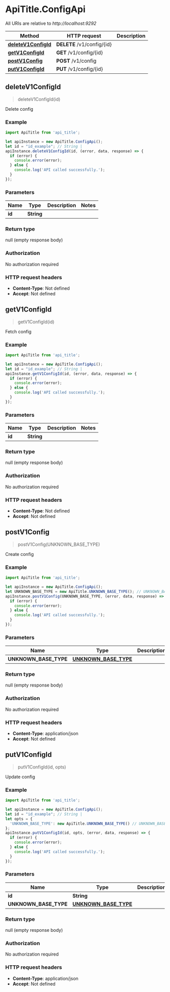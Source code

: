 # ApiTitle.ConfigApi

All URIs are relative to *http://localhost:9292*

Method | HTTP request | Description
------------- | ------------- | -------------
[**deleteV1ConfigId**](ConfigApi.md#deleteV1ConfigId) | **DELETE** /v1/config/{id} | 
[**getV1ConfigId**](ConfigApi.md#getV1ConfigId) | **GET** /v1/config/{id} | 
[**postV1Config**](ConfigApi.md#postV1Config) | **POST** /v1/config | 
[**putV1ConfigId**](ConfigApi.md#putV1ConfigId) | **PUT** /v1/config/{id} | 



## deleteV1ConfigId

> deleteV1ConfigId(id)



Delete config

### Example

```javascript
import ApiTitle from 'api_title';

let apiInstance = new ApiTitle.ConfigApi();
let id = "id_example"; // String | 
apiInstance.deleteV1ConfigId(id, (error, data, response) => {
  if (error) {
    console.error(error);
  } else {
    console.log('API called successfully.');
  }
});
```

### Parameters


Name | Type | Description  | Notes
------------- | ------------- | ------------- | -------------
 **id** | **String**|  | 

### Return type

null (empty response body)

### Authorization

No authorization required

### HTTP request headers

- **Content-Type**: Not defined
- **Accept**: Not defined


## getV1ConfigId

> getV1ConfigId(id)



Fetch config

### Example

```javascript
import ApiTitle from 'api_title';

let apiInstance = new ApiTitle.ConfigApi();
let id = "id_example"; // String | 
apiInstance.getV1ConfigId(id, (error, data, response) => {
  if (error) {
    console.error(error);
  } else {
    console.log('API called successfully.');
  }
});
```

### Parameters


Name | Type | Description  | Notes
------------- | ------------- | ------------- | -------------
 **id** | **String**|  | 

### Return type

null (empty response body)

### Authorization

No authorization required

### HTTP request headers

- **Content-Type**: Not defined
- **Accept**: Not defined


## postV1Config

> postV1Config(UNKNOWN_BASE_TYPE)



Create config

### Example

```javascript
import ApiTitle from 'api_title';

let apiInstance = new ApiTitle.ConfigApi();
let UNKNOWN_BASE_TYPE = new ApiTitle.UNKNOWN_BASE_TYPE(); // UNKNOWN_BASE_TYPE | 
apiInstance.postV1Config(UNKNOWN_BASE_TYPE, (error, data, response) => {
  if (error) {
    console.error(error);
  } else {
    console.log('API called successfully.');
  }
});
```

### Parameters


Name | Type | Description  | Notes
------------- | ------------- | ------------- | -------------
 **UNKNOWN_BASE_TYPE** | [**UNKNOWN_BASE_TYPE**](UNKNOWN_BASE_TYPE.md)|  | 

### Return type

null (empty response body)

### Authorization

No authorization required

### HTTP request headers

- **Content-Type**: application/json
- **Accept**: Not defined


## putV1ConfigId

> putV1ConfigId(id, opts)



Update config

### Example

```javascript
import ApiTitle from 'api_title';

let apiInstance = new ApiTitle.ConfigApi();
let id = "id_example"; // String | 
let opts = {
  'UNKNOWN_BASE_TYPE': new ApiTitle.UNKNOWN_BASE_TYPE() // UNKNOWN_BASE_TYPE | 
};
apiInstance.putV1ConfigId(id, opts, (error, data, response) => {
  if (error) {
    console.error(error);
  } else {
    console.log('API called successfully.');
  }
});
```

### Parameters


Name | Type | Description  | Notes
------------- | ------------- | ------------- | -------------
 **id** | **String**|  | 
 **UNKNOWN_BASE_TYPE** | [**UNKNOWN_BASE_TYPE**](UNKNOWN_BASE_TYPE.md)|  | [optional] 

### Return type

null (empty response body)

### Authorization

No authorization required

### HTTP request headers

- **Content-Type**: application/json
- **Accept**: Not defined


